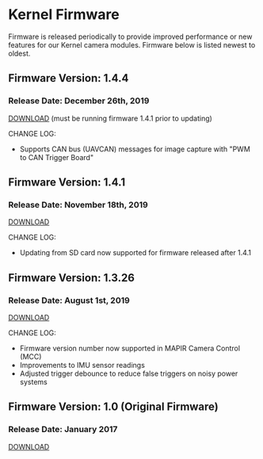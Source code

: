 # Kernel Firmware

Firmware is released periodically to provide improved performance or new features for our Kernel camera modules. Firmware below is listed newest to oldest.

## Firmware Version: 1.4.4

### Release Date: December 26th, 2019

[DOWNLOAD](https://drive.google.com/open?id=1kCQ98BQ-T16-i5Na50KlFSwkeMle75yM) \(must be running firmware 1.4.1 prior to updating\)

CHANGE LOG:

* Supports CAN bus \(UAVCAN\) messages for image capture with "PWM to CAN Trigger Board"

## Firmware Version: 1.4.1

### Release Date: November 18th, 2019

[DOWNLOAD](https://drive.google.com/open?id=1jWcxUojZzyOS8wjKN8_s-mlTnX6736Li)

CHANGE LOG:

* Updating from SD card now supported for firmware released after 1.4.1

## Firmware Version: 1.3.26

### Release Date: August 1st, 2019

[DOWNLOAD](https://drive.google.com/file/d/1n3EJ64qRVRUebM475ZyPcHi_4UerM1S4/view?usp=sharing)

CHANGE LOG:

* Firmware version number now supported in MAPIR Camera Control \(MCC\)
* Improvements to IMU sensor readings
* Adjusted trigger debounce to reduce false triggers on noisy power systems

## Firmware Version: 1.0 \(Original Firmware\)

### Release Date: January 2017

[DOWNLOAD](https://drive.google.com/file/d/1XsCQ5GEm6RtXhr38G_uNtycUnO_rqO0a/view?usp=sharing)

